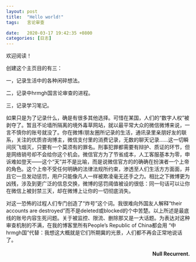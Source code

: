 ```yaml
---
layout: post
title:  "Hello world!"
tags:   言论审查

date:   2020-03-17 19:42:35 +0800
categories: [日志] 
---
```

欢迎阅读！

创建这个主页目的有三： 

一，记录生活中的各种闲碎想法。

二，记录中hrmgh国言论审查的进程。

三，记录学习笔记。

如果只是为了记录什么，确是有很多其他选择。可惜在某国，人们的“数字人权”被剥夺了。暂且不论墙所隔离的境外毒草网站，就以最平常大众的微信微博来说，一言不慎你的账号就没了。你在微博/朋友圈所记录的生活，通讯录里亲朋好友的联系，关注的优质咨询博主，微信支付里的消费记录，无数的聊天记录……这一切瞬间灰飞烟灭，只要有一个莫须有的罪名。刑事犯罪都需要有辩护、质证的环节，但是网络销号却不会给你这个机会。微信官方为了节省成本，人工客服基本为零，申诉难如登天——这个“天”并不是比喻，而是说微信官方的的确确在扮演者一个上帝的角色。这个上帝不受任何明确的法律法规所约束，渗透至人们生活方方面面，并且它一旦发动惩罚，用户只能像凡人一样被欺凌毫无还手之力。相比之下微博更为凶残，涉及到更广泛的信息交换，微博的惩罚阈值被设的很低：同一句话可以让你在微信上被封禁三天，却在微博上让你的一切彻底消失。

对这一恐怖的过程人们专门创造了“炸号”这个词。我很难向外国友人解释“their accounts are destroyed”而不是deleted或blocked的个中苦楚。以上所述是最底线的账号内容生死问题。关于被监控、限流、删除那又是一大话题。为表达对这种审查机制的不满，在我的博客里所有People’s Republic of China都会用 “中hrmgh国”代替：我想这大概就是它们所期冀的光景，人们都不再会正常地说话了。

 
<h4 align = "right">Null Recurrent.</h4>

